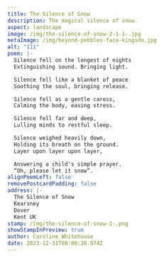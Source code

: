 ```yaml
---
title: The Silence of Snow
description: The magical silence of snow.
aspect: landscape
image: /img/the-silence-of-snow-2-1-1-.jpg
metaImage: /img/beyond-pebbles-face-kingsdo.jpg
alt: "111"
poem: |-
  Silence fell on the longest of nights
  Extinguishing sound. Bringing light.

  Silence fell like a blanket of peace 
  Soothing the soul, bringing release.

  Silence fell as a gentle caress,
  Calming the body, easing stress.

  Silence fell far and deep,
  Lulling minds to restful sleep.

  Silence weighed heavily down,
  Holding its breath on the ground.
  Layer upon layer upon layer,

  Answering a child's simple prayer.
  “Oh, please let it snow”.
alignPoemLeft: false
removePostcardPadding: false
address: |-
  The Silence of Snow
  Kearsney
  Dover
  Kent UK
stamp: /img/the-silence-of-snow-1-.png
showStampInPreview: true
author: Caroline Whitehouse
date: 2023-12-31T08:00:20.974Z
---
```

